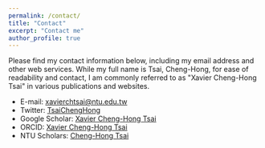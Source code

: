 ```yaml
---
permalink: /contact/
title: "Contact"
excerpt: "Contact me"
author_profile: true
---
```

Please find my contact information below, including my email address and other web services. While my full name is Tsai, Cheng-Hong, for ease of readability and contact, I am commonly referred to as "Xavier Cheng-Hong Tsai" in various publications and websites.

* E-mail: xavierchtsai@ntu.edu.tw
* Twitter: [TsaiChengHong](https://twitter.com/TsaiChengHong)
* Google Scholar: [Xavier Cheng-Hong Tsai](https://scholar.google.com.tw/citations?user=ZkDKsLsAAAAJ&hl=en)
* ORCID: [Xavier Cheng-Hong Tsai](https://orcid.org/0000-0002-4174-8766) 
* NTU Scholars: [Cheng-Hong Tsai](https://scholars.lib.ntu.edu.tw/cris/rp/rp08290)
